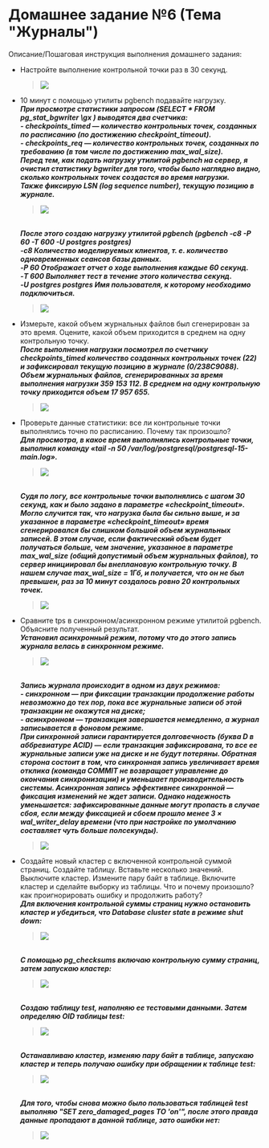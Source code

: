 # Домашнее задание №6 (Тема "Журналы")

Описание/Пошаговая инструкция выполнения домашнего задания:
 
* Настройте выполнение контрольной точки раз в 30 секунд.
  > <img src="pic/1.JPG" align="center" />
* 10 минут c помощью утилиты pgbench подавайте нагрузку.
  <br>__*При просмотре статистики запросом (SELECT * FROM pg_stat_bgwriter \gx ) выводятся два счетчика:*__
  <br>__*- checkpoints_timed — количество контрольных точек, созданных по расписанию (по достижению checkpoint_timeout).*__
  <br>__*- checkpoints_req — количество контрольных точек, созданных по требованию (в том числе по достижению max_wal_size).*__
  <br>__*Перед тем, как подать нагрузку утилитой pgbench на сервер, я очистил статистику bgwriter для того, чтобы было наглядно видно, сколько контрольных точек создастся во время нагрузки.*__
  <br>__*Также фикcирую LSN (log sequence number), текущую позицию в журнале.*__
  > <img src="pic/2_1.JPG" align="center" />
  <br>__*После этого создаю нагрузку утилитой pgbench (pgbench -c8 -P 60 -T 600 -U postgres postgres)*__
  <br>__*-c8 Количество моделируемых клиентов, т. е. количество одновременных сеансов базы данных.*__
  <br>__*-P 60 Отображает отчет о ходе выполнения каждые 60 секунд.*__
  <br>__*-T 600 Выполняет тест в течение этого количества секунд.*__
  <br>__*-U postgres postgres Имя пользователя, к которому необходимо подключиться.*__
  > <img src="pic/2_2.JPG" align="center" />
* Измерьте, какой объем журнальных файлов был сгенерирован за это время. Оцените, какой объем приходится в среднем на одну контрольную точку.
  <br>__*После выполнения нагрузки посмотрел по счетчику checkpoints_timed количество созданных контрольных точек (22) и зафиксировал текущую позицию в журнале  (0/238C9088). Объем журнальных файлов, сгенерированных за время выполнения нагрузки 359 153 112. В среднем на одну контрольную точку приходится объем 17 957 655.*__
  > <img src="pic/3.JPG" align="center" />
* Проверьте данные статистики: все ли контрольные точки выполнялись точно по расписанию. Почему так произошло?
  <br>__*Для просмотра, в какое время выполнялись контрольные точки, выполнил команду «tail -n 50 /var/log/postgresql/postgresql-15-main.log».*__
  > <img src="pic/4.JPG" align="center" />
  <br>__*Судя по логу, все контрольные точки выполнялись с шагом 30 секунд, как и было задано в параметре «checkpoint_timeout».
Могло случится так, что нагрузка была бы сильно выше, и за указанное в параметре «checkpoint_timeout» время сгенерировался бы слишком большой объем журнальных записей. В этом случае, если фактический объем будет получаться больше, чем значение, указанное в  параметре max_wal_size (общий допустимый объем журнальных файлов), то сервер инициировал бы внеплановую контрольную точку. В нашем случае max_wal_size  = 1Гб, и получается, что он не был превышен, раз за 10 минут создалось ровно 20 контрольных точек.*__  
  > <img src="pic/4_1.JPG" align="center" />
* Сравните tps в синхронном/асинхронном режиме утилитой pgbench. Объясните полученный результат.
  <br>__*Установил асинхронный режим, потому что до этого запись журнала велась в синхронном режиме.*__
  > <img src="pic/5_1.JPG" align="center" />
  <br>__*Запись журнала происходит в одном из двух режимов:*__
  <br>__*- синхронном — при фиксации транзакции продолжение работы невозможно до тех пор, пока все журнальные записи об этой транзакции не окажутся на диске;*__
  <br>__*- асинхронном — транзакция завершается немедленно, а журнал записывается в фоновом режиме.*__
  <br>__*При синхронной записи гарантируется долговечность (буква D в аббревиатуре ACID) — если транзакция зафиксирована, то все ее журнальные записи уже на диске и не будут потеряны. Обратная сторона состоит в том, что синхронная запись увеличивает время отклика (команда COMMIT не возвращает управление до окончания синхронизации) и уменьшает производительность системы. Асинхронная запись эффективнее синхронной — фиксация изменений не ждет записи. Однако надежность уменьшается: зафиксированные данные могут пропасть в случае сбоя, если между фиксацией и сбоем прошло менее 3 × wal_writer_delay времени (что при настройке по умолчанию составляет чуть больше полсекунды).*__
  > <img src="pic/5_2.JPG" align="center" />
* Создайте новый кластер с включенной контрольной суммой страниц. Создайте таблицу. Вставьте несколько значений. Выключите кластер. Измените пару байт в таблице. Включите кластер и сделайте выборку из таблицы. Что и почему произошло? как проигнорировать ошибку и продолжить работу?
  <br>__*Для включения контрольной суммы страниц нужно остановить кластер и убедиться, что Database cluster state в режиме shut down:*__
  > <img src="pic/6_1.JPG" align="center" />
  <br>__*С помощью pg_checksums включаю контрольную сумму страниц, затем запускаю кластер:*__
  > <img src="pic/6_2.JPG" align="center" />
  <br>__*Создаю таблицу test, наполняю ее тестовыми данными. Затем определяю OID таблицы test:*__
  > <img src="pic/6_3.JPG" align="center" />
  <br>__*Останавливаю кластер, изменяю пару байт в таблице, запускаю кластер и теперь получаю ошибку при обращении к таблице test:*__
  > <img src="pic/6_4.JPG" align="center" />
  <br>__*Для того, чтобы снова можно было пользоваться таблицей test выполняю "SET zero_damaged_pages TO 'on'", после этого правда данные пропадают в данной таблице, зато ошибки нет:*__
  > <img src="pic/6_5.JPG" align="center" />

